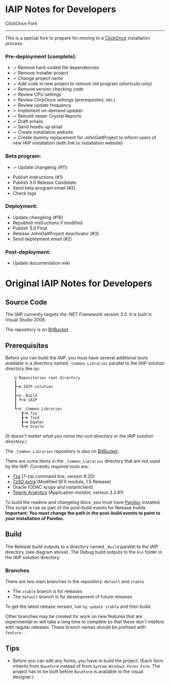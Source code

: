 IAIP Notes for Developers
=========================

ClickOnce Fork

---

This is a special fork to prepare for moving to a [ClickOnce](http://msdn.microsoft.com/en-us/library/142dbbz4%28v=vs.90%29.aspx) installation process.

### Pre-deployment (complete):

+ ✓ Remove hard-coded file dependencies
+ ✓ Remove installer project
+ ✓ Change project name
+ ✓ Add code in new project to remove old program (shortcuts only)
+ ✓ Remove version checking code
+ ✓ Review CPU settings
+ ✓ Review ClickOnce settings (prerequisites, etc.)
+ ✓ Review update frequency
+ ✓ Implement on-demand updater
+ ✓ Rebuild newer Crystal Reports
+ ✓ Draft emails
+ ✓ Send heads-up email
+ ✓ Create installation website
+ ✓ Create dummy replacement for JohnGaltProject to inform users of new IAIP installation (with link to installation website)

### Beta program:

+ ✓ Update changelog (#11)

- Publish instructions (#1)
- Publish 3.0 Release Candidate
- Send beta program email (#2)
- Check logs

### Deployment:

- Update changelog (#16)
- Republish instructions if modified
- Publish 3.0 Final
- Release JohnGaltProject deactivator (#3)
- Send deployment email (#2)

### Post-deployment:

- Update documentation wiki

Original IAIP Notes for Developers
=========================

Source Code
-----------

The IAIP currently targets the .NET Framework version 3.5. It is built in Visual Studio 2008.

The repository is on [BitBucket](https://bitbucket.org/bgregory/iaip-2008).


Prerequisites
-------------

Before you can build the IAIP, you must have several additional tools available in a directory named `_Common_Libraries` parallel to the IAIP solution directory like so:

```text
	⊟ Repositories root directory
    ┃
	┣─⊞ IAIP solution
    ┃
	┣─⊟ _Build
	┃ ┗─⊞ IAIP
    ┃
	┗─⊟ _Common_Libraries
	   ┣─⊞ 7za
	   ┣─⊞ 7zsd
	   ┣─⊞ Eqatec
	   ┗─⊞ Oracle
```

*(It doesn't matter what you name the root directory or the IAIP solution directory.)*

The `_Common_Libraries` repository is also on [BitBucket](https://bitbucket.org/dougwaldron/tools-for-vs-and-other-projects).

There are some items in the `_Common_Libraries` directory that are not used by the IAIP. Currently required tools are:

+ [7za](http://sourceforge.net/projects/sevenzip/files/7-Zip/9.20/) (7-zip command line, version 9.20)
+ [7zSD extra](http://7zsfx.info/en/download.html) (Modified SFX module, 1.5 Release)
+ Oracle (ODAC xcopy and instantclient)
+ [Telerik Analytics](http://www.telerik.com/analytics/download/) (Application monitor, version 3.2.61)

To build the readme and changelog docs, you must have [Pandoc](http://johnmacfarlane.net/pandoc/) installed. This script is run as part of the post-build events for Release builds. **Important: You must change the path in the post-build events to point to your installation of Pandoc.**

Build
-----

The Release build outputs to a directory named `_Build` parallel to the IAIP directory (see diagram above). The Debug build outputs to the `bin` folder in the IAIP solution directory.

### Branches

There are two main branches in the repository: `default` and `stable`

+ The `stable` branch is for releases
+ The `default` branch is for development of future releases

To get the latest release version, run `hg update stable` and then build.

Other branches may be created for work on new features that are experimental or will take a long time to complete so that these don't intefere with regular releases. These branch names should be prefixed with `feature-`.

Tips
----

+ Before you can edit any forms, you have to build the project. (Each form inherits from `BaseForm` instead of from `System.Windows.Forms.Form`. The project has to be built before `BaseForm` is available to the visual designer.)
